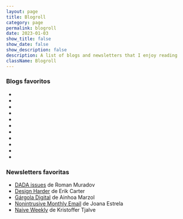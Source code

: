 ```yaml
---
layout: page
title: Blogroll
category: page
permalink: blogroll
date: 2023-01-03
show_title: false
show_date: false
show_description: false
description: A list of blogs and newsletters that I enjoy reading
className: Blogroll
---
```


### Blogs favoritos

- <rss-reader data-title="Alejandra's blog" data-author="Alejandra Striuk" data-url="https://striuk.tumblr.com" data-feed="rss"></rss-reader>
- <rss-reader data-title="Ariana's blog"  data-author="Ariana Escobar" data-url="https://blog.arianaescobar.com" data-feed="feed.rss"></rss-reader>
- <rss-reader data-title="Erica's blog" data-author="Erica Fustero" data-url="https://www.ericafustero.com" data-feed="feed"></rss-reader>
- <rss-reader data-title="Feed" data-author="Mu-An Chiou" data-url="https://muan.co" data-feed="feed.xml"></rss-reader>
- <rss-reader data-title="Notes" data-author="Mu-An Chiou" data-url="https://muan.co" data-feed="notes.xml"></rss-reader>
- <rss-reader data-title="Interconnected" data-author="Matt Webb" data-url="https://interconnected.org/home" data-feed="feed"></rss-reader>
- <rss-reader data-title="Notes" data-author="Sam Lavigne" data-url="https://lav.io/notes" data-feed="index.xml"></rss-reader>
- <rss-reader data-title="Notes, blog posts, etc." data-author="Robin Sloan" data-url="https://www.robinsloan.com" data-feed="feed.xml"></rss-reader>
- <rss-reader data-title="Tom's blog" data-author="Tom MacWright" data-url="https://macwright.com" data-feed="rss.xml"></rss-reader>
- <rss-reader data-title="v's blog" data-author="v buckenham" data-url="https://v21.io/blog" data-feed="feed.xml"></rss-reader>
- <rss-reader data-title="Ideas, essays, and projects" data-author="Steph Ango" data-url="https://stephanango.com" data-feed="feed.xml"></rss-reader>

### Newsletters favoritas

- [DADA issues](https://bluebed.substack.com) de Roman Muradov
- [Design Harder](https://designharder.substack.com) de Erik Carter
- [Gárgola Digital](https://gargoladigital.substack.com) de Ainhoa Marzol
- [Nonintrusive Monthly Email](https://us9.campaign-archive.com/home/?u=a4c8b2c7fbc757f10dbda8808&id=dfc484dd24) de Joana Estrela
- [Naive Weekly](https://www.naiveweekly.com) de Kristoffer Tjalve

